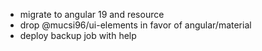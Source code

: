 - migrate to angular 19 and resource
- drop @mucsi96/ui-elements in favor of angular/material
- deploy backup job with help
